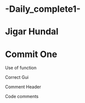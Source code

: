 # -Daily_complete1-
# Jigar Hundal
# Commit One

Use of function

Correct Gui 

Comment Header 

Code comments 
